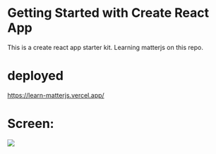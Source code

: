 # Getting Started with Create React App

This is a create react app starter kit. Learning matterjs on this repo.

# deployed
https://learn-matterjs.vercel.app/

# Screen:
<img src="https://github.com/5hy4m/practice-matterjs/assets/29056397/97cebae4-0bbb-422a-92be-52963544415c" />
